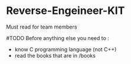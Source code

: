 # Reverse-Engeineer-KIT
Must read for team members

#TODO
Before anything else you need to :
- know C programming language (not C++)
- read the books that are in /books
